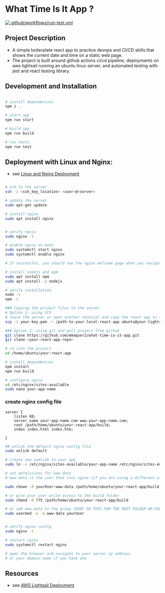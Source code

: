 # What Time Is It App ?

[![.github/workflows/run-test.yml](https://github.com/mmaquer2/what-time-is-it-app/actions/workflows/run-test.yml/badge.svg)](https://github.com/mmaquer2/what-time-is-it-app/actions/workflows/run-test.yml)


## Project Description
- A simple boilerplate react app to practice devops and CI/CD skills that shows the current date and time on a static web page.
- The project is built around github actions ci/cd pipeline, deployments on aws lightsail running an ubuntu linux server, and automated testing with jest and react testing library.


## Development and Installation

```bash

# install dependencies
npm i .

# start app
npm run start

# build app
npm run build

# run tests
npm run test

```

## Deployment with Linux and Nginx:

- see [Linux and Nginx Deployment](./docs/linux-nginx.md)

```bash 

# ssh to the server 
ssh -i <ssh_key_location> <user>@<server>

# update the server
sudo apt-get update

# install nginx
sudo apt install nginx


# verify ngnix 
sudo nginx -t

# enable ngnix on boot
sudo systemctl start nginx
sudo systemctl enable nginx

# if successful, you should see the nginx welcome page when you navigate to your server ip address in a web browser

# install nodejs and npm
sudo apt install npm
sudo apt install -y nodejs

# verify installation 
node -v
npm -v

### Copying the project files to the server
# Option 1: using SCP
# leave the server or open another terminal and copy the react app to the server
scp -i your-key.pem -r /path-to-your-local-react-app ubuntu@your-lightsail-instance-public-ip:/home/ubuntu/

### Option 2: using git and pull project from github
git clone https://github.com/mmaquer2/what-time-is-it-app.git
git clone <your-react-app-repo>

# cd into the project 
cd /home/ubuntu/your-react-app

# install dependencies
npm install
npm run build

# configure nginx
cd /etc/nginx/sites-available
sudo nano your-app-name

```
### create nginx config file
```
server {
    listen 80;
    server_name your-app-name.com www.your-app-name.com;
    root /path/home/ubuntu/your-react-app/build;
    index index.html index.htm;
    
}
```


```bash 
## unlink the default nginx config file
sudo unlink default

# create new symlink to your app 
sudo ln -s /etc/nginx/sites-available/your-app-name /etc/nginx/sites-enabled/your-app-name

# set permissions for www-data
# www-data is the user that runs nginx (if you are using a different user, use that user instead of www-data)

sudo chown -R yourUser:www-data /path/home/ubuntu/your-react-app/build

# or give your user write access to the build folder
sudo chmod -R 775 /path/home/ubuntu/your-react-app/build

# or add www-data to the group (DONT DO THIS FOR THE ROOT FOLDER OR USER!!)
sudo usermod -a -G www-data yourUser


# verify nginx config
sudo nginx -t

# restart nginx
sudo systemctl restart nginx

# open the browser and navigate to your server ip address
# or your domain name if you have one


```



## Resources

- see [AWS Lightsail Deployment](./docs/aws-lightsail.md) 

